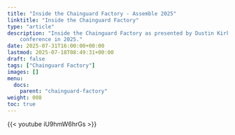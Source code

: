 ```yaml
---
title: "Inside the Chainguard Factory - Assemble 2025"
linktitle: "Inside the Chainguard Factory"
type: "article"
description: "Inside the Chainguard Factory as presented by Dustin Kirkland at the Assemble 
    conference in 2025."
date: 2025-07-31T16:00:00+00:00
lastmod: 2025-07-18T08:49:31+00:00
draft: false
tags: ["Chainguard Factory"]
images: []
menu:
  docs:
    parent: "chainguard-factory"
weight: 008
toc: true
---
```



{{< youtube iU9hmW6hrGs >}}
